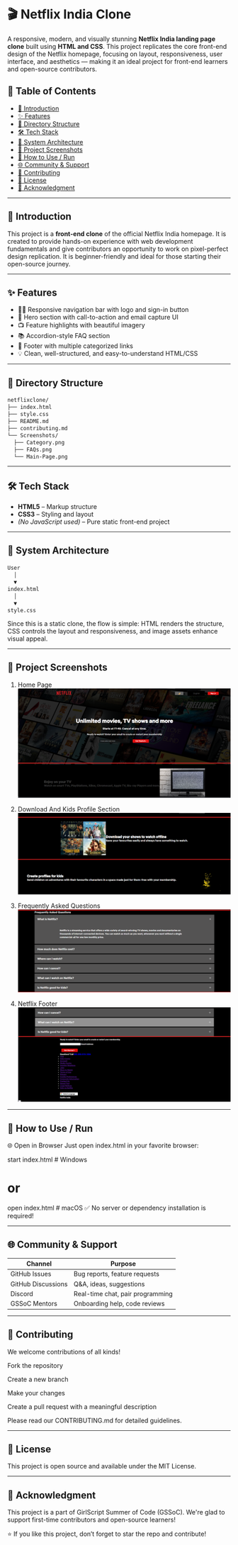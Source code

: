 # 🎬 Netflix India Clone

A responsive, modern, and visually stunning **Netflix India landing page clone** built using **HTML and CSS**. This project replicates the core front-end design of the Netflix homepage, focusing on layout, responsiveness, user interface, and aesthetics — making it an ideal project for front-end learners and open-source contributors.

## 📌 Table of Contents

- [🎯 Introduction](#-introduction)
- [✨ Features](#-features)
- [📁 Directory Structure](#-directory-structure)
- [🛠 Tech Stack](#-tech-stack)
- [🧠 System Architecture](#-system-architecture)
- [📸 Project Screenshots](#-screenshots)
- [🚀 How to Use / Run](#-how-to-use--run)
- [🌐 Community & Support](#-community--support)
- [🤝 Contributing](#-contributing)
- [📄 License](#-license)
- [🌟 Acknowledgment](#-acknowledgment)



---

## 🎯 Introduction

This project is a **front-end clone** of the official Netflix India homepage. It is created to provide hands-on experience with web development fundamentals and give contributors an opportunity to work on pixel-perfect design replication. It is beginner-friendly and ideal for those starting their open-source journey.

---

## ✨ Features

- 🧑‍💻 Responsive navigation bar with logo and sign-in button  
- 🎥 Hero section with call-to-action and email capture UI  
- 📺 Feature highlights with beautiful imagery  
- 📚 Accordion-style FAQ section  
- 🔗 Footer with multiple categorized links  
- 💡 Clean, well-structured, and easy-to-understand HTML/CSS

---

## 📁 Directory Structure
```
netflixclone/
├── index.html
├── style.css
├── README.md
├── contributing.md
└── Screenshots/
  ├── Category.png
  ├── FAQs.png
  └── Main-Page.png
```
---
## 🛠 Tech Stack

- **HTML5** – Markup structure  
- **CSS3** – Styling and layout  
- *(No JavaScript used)* – Pure static front-end project

---

## 🧠 System Architecture
```
User
  │
  ▼
index.html
  │
  ▼
style.css
```


Since this is a static clone, the flow is simple: HTML renders the structure, CSS controls the layout and responsiveness, and image assets enhance visual appeal.

---

## 📸 Project Screenshots

1. Home Page
![Homepage Screenshot](assets/images/Homepage_of_Netflix_Clone.png)

2. Download And Kids Profile Section
![Download And Kids Profile Section](assets/images/Download_and_Kids_Profile_Features.png)

3. Frequently Asked Questions
![FAQs](assets/images/Frequently_Asked_Questions_FAQ_section.png)
4. Netflix Footer
![Netflix Footer](assets/images/Netflix_Footer.png)
---
## 🚀 How to Use / Run

🌐 Open in Browser
Just open index.html in your favorite browser:

start index.html  # Windows

# or

open index.html   # macOS
✅ No server or dependency installation is required!

---

## 🌐 Community & Support

| Channel           | Purpose                             |
|-------------------|--------------------------------------|
| GitHub Issues     | Bug reports, feature requests        |
| GitHub Discussions| Q&A, ideas, suggestions              |
| Discord           | Real-time chat, pair programming     |
| GSSoC Mentors     | Onboarding help, code reviews        |
---
## 🤝 Contributing
We welcome contributions of all kinds!

Fork the repository

Create a new branch

Make your changes

Create a pull request with a meaningful description

Please read our CONTRIBUTING.md for detailed guidelines.

---

## 📄 License
This project is open source and available under the MIT License.

---

## 🌟 Acknowledgment
This project is a part of GirlScript Summer of Code (GSSoC). We're glad to support first-time contributors and open-source learners!




⭐ If you like this project, don’t forget to star the repo and contribute!